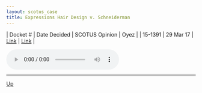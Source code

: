 ```yaml
---
layout: scotus_case
title: Expressions Hair Design v. Schneiderman
---
```


| Docket # | Date Decided | SCOTUS Opinion | Oyez |
| 15-1391 | 29 Mar 17 | [Link](https://www.supremecourt.gov/opinions/boundvolumes/581BV.pdf#page=101) | [Link](https://www.oyez.org/cases/2016/15-1391) |

<audio controls>
   <source src='./resources/15-1391.mp3' type='audio/mpeg'>
</audio>

<object data='./resources/15-1391.pdf' type='application/pdf'></object>

---

[Up](./README.md)